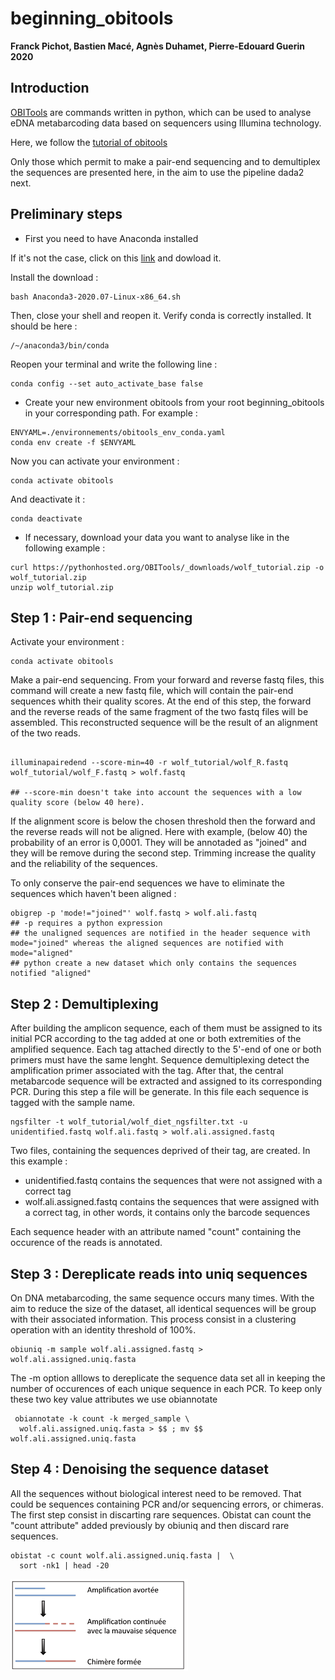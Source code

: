 # beginning_obitools

**Franck Pichot, Bastien Macé, Agnès Duhamet, Pierre-Edouard Guerin 2020**

## Introduction

[OBITools](https://git.metabarcoding.org/obitools/obitools/wikis/home) are commands written in python, which can be used to analyse eDNA 
metabarcoding data based on sequencers using Illumina technology.

Here, we follow the [tutorial of obitools](https://pythonhosted.org/OBITools/wolves.html)

Only those which permit to make a pair-end sequencing and to demultiplex the sequences are presented here, in the aim to use the pipeline dada2 next.

## Preliminary steps

- First you need to have Anaconda installed

If it's not the case, click on this [link](https://www.anaconda.com/products/individual/get-started) and dowload it.

Install the download :
```
bash Anaconda3-2020.07-Linux-x86_64.sh
```

Then, close your shell and reopen it.
Verify conda is correctly installed. It should be here :
```
/~/anaconda3/bin/conda
```

Reopen your terminal and write the following line :
```
conda config --set auto_activate_base false
```

- Create your new environment obitools from your root beginning_obitools in your corresponding path. For example :
```
ENVYAML=./environnements/obitools_env_conda.yaml
conda env create -f $ENVYAML
```

Now you can activate your environment :
```
conda activate obitools
```
And deactivate it :
```
conda deactivate
```

- If necessary, download your data you want to analyse like in the following example :
```
curl https://pythonhosted.org/OBITools/_downloads/wolf_tutorial.zip -o wolf_tutorial.zip
unzip wolf_tutorial.zip
```

## Step 1 : Pair-end sequencing

Activate your environment :
```
conda activate obitools

```

Make a pair-end sequencing. From your forward and reverse fastq files, this command will create a new fastq file, which will contain the pair-end sequences whith their quality scores. At the end of this step, the forward and the reverse reads of the same fragment of the two fastq files will be assembled. This reconstructed sequence will be the result of an alignment of the two reads.

```

illuminapairedend --score-min=40 -r wolf_tutorial/wolf_R.fastq wolf_tutorial/wolf_F.fastq > wolf.fastq

## --score-min doesn't take into account the sequences with a low quality score (below 40 here). 

```

If the alignment score is below the chosen threshold then the forward and the reverse reads will not be aligned. Here with example, (below 40) the probability of an error is 0,0001. They will be annotaded as "joined" and they will be remove during the second step. Trimming increase the quality and the reliability of the sequences.


To only conserve the pair-end sequences we have to eliminate the sequences which haven't been aligned :

```
obigrep -p 'mode!="joined"' wolf.fastq > wolf.ali.fastq
## -p requires a python expression
## the unaligned sequences are notified in the header sequence with mode="joined" whereas the aligned sequences are notified with mode="aligned" 
## python create a new dataset which only contains the sequences notified "aligned"
```

## Step 2 : Demultiplexing

After building the amplicon sequence, each of them must be assigned to its initial PCR according to the tag added at one or both extremities of the amplified sequence. Each tag attached directly to the 5'-end of one or both primers must have the same lenght. Sequence demultiplexing detect the amplification primer associated with the tag. After that, the central metabarcode sequence will be extracted and assigned to its corresponding PCR. During this step a file will be generate. In this file each sequence is tagged with the sample name. 

```
ngsfilter -t wolf_tutorial/wolf_diet_ngsfilter.txt -u unidentified.fastq wolf.ali.fastq > wolf.ali.assigned.fastq
```

Two files, containing the sequences deprived of their tag, are created. In this example :
- unidentified.fastq contains the sequences that were not assigned with a correct tag
- wolf.ali.assigned.fastq contains the sequences that were assigned with a correct tag, in other words, it contains only the barcode sequences

Each sequence header with an attribute named "count" containing the occurence of the reads is annotated.

## Step 3 : Dereplicate reads into uniq sequences

On DNA metabarcoding, the same sequence occurs many times. With the aim to reduce the size of the dataset, all identical sequences will be group with their associated information. This process consist in a clustering operation with an identity threshold of 100%. 

```
obiuniq -m sample wolf.ali.assigned.fastq > wolf.ali.assigned.uniq.fasta
```

 The -m option alllows to dereplicate the sequence data set all in keeping the number of occurences of each unique sequence in each PCR. To keep only these two key value attributes we use obiannotate

```
 obiannotate -k count -k merged_sample \
  wolf.ali.assigned.uniq.fasta > $$ ; mv $$ wolf.ali.assigned.uniq.fasta
```

## Step 4 : Denoising the sequence dataset

All the sequences without biological interest need to be removed. That could be sequences containing PCR and/or sequencing errors, or chimeras. The first step consist in discarting rare sequences. Obistat can count the "count attribute" added previously by obiuniq and then discard rare sequences. 

```
obistat -c count wolf.ali.assigned.uniq.fasta |  \
  sort -nk1 | head -20
```
![Alt text](img/chimera.png)

